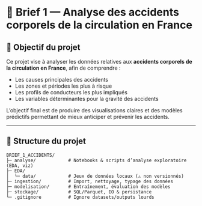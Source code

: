 # 🚦 Brief 1 — Analyse des accidents corporels de la circulation en France

## 🧭 Objectif du projet
Ce projet vise à analyser les données relatives aux **accidents corporels de la circulation en France**, afin de comprendre :
- Les causes principales des accidents
- Les zones et périodes les plus à risque
- Les profils de conducteurs les plus impliqués
- Les variables déterminantes pour la gravité des accidents

L’objectif final est de produire des visualisations claires et des modèles prédictifs permettant de mieux anticiper et prévenir les accidents.

---

## 📁 Structure du projet

```text
BRIEF_1_ACCIDENTS/
├─ analyse/            # Notebooks & scripts d’analyse exploratoire (EDA, viz)
├─ EDA/
│  └─ data/            # Jeux de données locaux (⚠️ non versionnés)
├─ ingestion/          # Import, nettoyage, typage des données
├─ modelisation/       # Entraînement, évaluation des modèles
├─ stockage/           # SQL/Parquet, IO & persistance
└─ .gitignore          # Ignore datasets/outputs lourds
